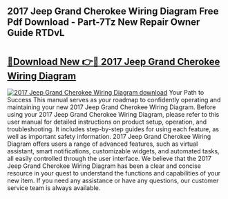 ## 2017 Jeep Grand Cherokee Wiring Diagram Free Pdf Download - Part-7Tz New Repair Owner Guide RTDvL

# <h2><a href="http://dfu055d.blite.top/?on=2017+Jeep+Grand+Cherokee+Wiring+Diagram">🔗Download New 👉🔴 2017 Jeep Grand Cherokee Wiring Diagram</a></h2>

[![2017 Jeep Grand Cherokee Wiring Diagram download](https://i.imgur.com/lujVjoI.png)](http://dfu055d.blite.top/?on=2017+Jeep+Grand+Cherokee+Wiring+Diagram)
Your Path to Success This manual serves as your roadmap to confidently operating and maintaining your new 2017 Jeep Grand Cherokee Wiring Diagram. Before using your 2017 Jeep Grand Cherokee Wiring Diagram, please refer to this user manual for detailed instructions on product setup, operation, and troubleshooting. It includes step-by-step guides for using each feature, as well as important safety information. 2017 Jeep Grand Cherokee Wiring Diagram offers users a range of advanced features, such as virtual assistant, smart notifications, customizable widgets, and automated tasks, all easily controlled through the user interface. We believe that the 2017 Jeep Grand Cherokee Wiring Diagram has been a clear and concise resource in your quest to understand the functions and capabilities of your new item. If you need any assistance or have any questions, our customer service team is always available.
